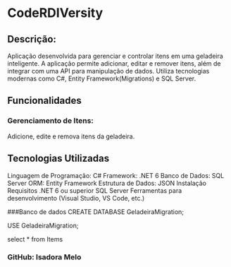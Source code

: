# CodeRDIVersity
## Descrição:
Aplicação desenvolvida para gerenciar e controlar itens em uma geladeira inteligente.
A aplicação permite adicionar, editar e remover itens, além de integrar com uma API para manipulação de dados.
Utiliza tecnologias modernas como C#, Entity Framework(Migrations) e SQL Server.

## Funcionalidades
### Gerenciamento de Itens:
Adicione, edite e remova itens da geladeira.

## Tecnologias Utilizadas
Linguagem de Programação:
C#
Framework: .NET 6
Banco de Dados: SQL Server
ORM: Entity Framework
Estrutura de Dados: JSON
Instalação
Requisitos
.NET 6 ou superior
SQL Server
Ferramentas para desenvolvimento (Visual Studio, VS Code, etc.)

###Banco de dados
CREATE DATABASE GeladeiraMigration;

USE GeladeiraMigration;

select * from Items

### GitHub: Isadora Melo



